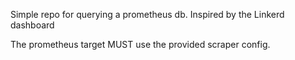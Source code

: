 
Simple repo for querying a prometheus db. Inspired by the Linkerd dashboard

The prometheus target MUST use the provided scraper config.
